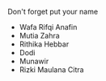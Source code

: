 Don't forget put your name

- Wafa Rifqi Anafin
- Mutia Zahra
- Rithika Hebbar
- Dodi
- Munawir
- Rizki Maulana Citra
